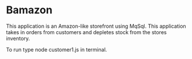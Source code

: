 # Bamazon 

This application is an Amazon-like storefront using MqSql. This application takes in orders from customers and depletes stock from the stores inventory. 

To run type node customer1.js in terminal.

